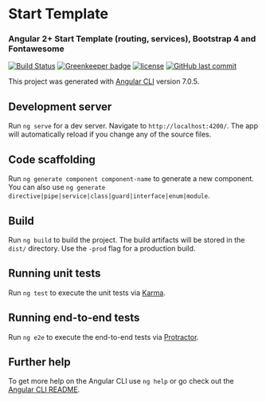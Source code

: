 # Start Template
### Angular 2+ Start Template (routing, services), Bootstrap 4 and Fontawesome

<!-- Badges section here. -->
[![Build Status](https://travis-ci.org/fabiomartino/Start-Template.svg?branch=master)](https://travis-ci.org/fabiomartino/Start-Template)
[![Greenkeeper badge](https://badges.greenkeeper.io/fabiomartino/Start-Template.svg)](https://greenkeeper.io/)
[![license](https://img.shields.io/github/license/mashape/apistatus.svg)](https://github.com/fabiomartino/Start-Template)
[![GitHub last commit](https://img.shields.io/github/last-commit/google/skia.svg)](https://github.com/fabiomartino/Start-Template)

This project was generated with [Angular CLI](https://github.com/angular/angular-cli) version 7.0.5.

## Development server

Run `ng serve` for a dev server. Navigate to `http://localhost:4200/`. The app will automatically reload if you change any of the source files.

## Code scaffolding

Run `ng generate component component-name` to generate a new component. You can also use `ng generate directive|pipe|service|class|guard|interface|enum|module`.

## Build

Run `ng build` to build the project. The build artifacts will be stored in the `dist/` directory. Use the `-prod` flag for a production build.

## Running unit tests

Run `ng test` to execute the unit tests via [Karma](https://karma-runner.github.io).

## Running end-to-end tests

Run `ng e2e` to execute the end-to-end tests via [Protractor](http://www.protractortest.org/).

## Further help

To get more help on the Angular CLI use `ng help` or go check out the [Angular CLI README](https://github.com/angular/angular-cli/blob/master/README.md).
